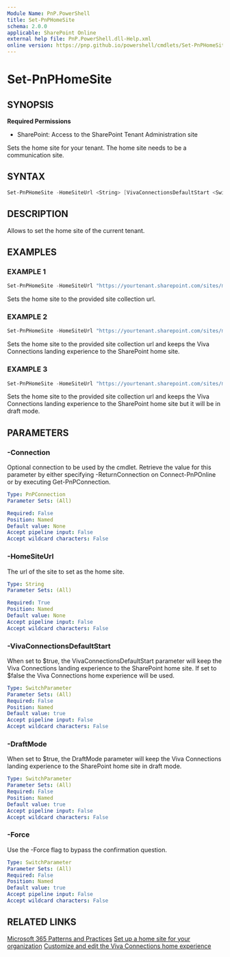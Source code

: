 ```yaml
---
Module Name: PnP.PowerShell
title: Set-PnPHomeSite
schema: 2.0.0
applicable: SharePoint Online
external help file: PnP.PowerShell.dll-Help.xml
online version: https://pnp.github.io/powershell/cmdlets/Set-PnPHomeSite.html
---
```

 
# Set-PnPHomeSite

## SYNOPSIS

**Required Permissions**

* SharePoint: Access to the SharePoint Tenant Administration site

Sets the home site for your tenant. The home site needs to be a communication site.

## SYNTAX

```powershell
Set-PnPHomeSite -HomeSiteUrl <String> [VivaConnectionsDefaultStart <SwitchParameter>] [-Force <SwitchParameter>] [-DraftMode <SwitchParameter>] [-Connection <PnPConnection>] 
```

## DESCRIPTION

Allows to set the home site of the current tenant.

## EXAMPLES

### EXAMPLE 1
```powershell
Set-PnPHomeSite -HomeSiteUrl "https://yourtenant.sharepoint.com/sites/myhome"
```

Sets the home site to the provided site collection url.

### EXAMPLE 2
```powershell
Set-PnPHomeSite -HomeSiteUrl "https://yourtenant.sharepoint.com/sites/myhome" -VivaConnectionsDefaultStart:$true
```

Sets the home site to the provided site collection url and keeps the Viva Connections landing experience to the SharePoint home site.

### EXAMPLE 3
```powershell
Set-PnPHomeSite -HomeSiteUrl "https://yourtenant.sharepoint.com/sites/myhome" -VivaConnectionsDefaultStart:$true -DraftMode:$true
```

Sets the home site to the provided site collection url and keeps the Viva Connections landing experience to the SharePoint home site but it will be in draft mode.

## PARAMETERS

### -Connection
Optional connection to be used by the cmdlet. Retrieve the value for this parameter by either specifying -ReturnConnection on Connect-PnPOnline or by executing Get-PnPConnection.

```yaml
Type: PnPConnection
Parameter Sets: (All)

Required: False
Position: Named
Default value: None
Accept pipeline input: False
Accept wildcard characters: False
```

### -HomeSiteUrl
The url of the site to set as the home site.

```yaml
Type: String
Parameter Sets: (All)

Required: True
Position: Named
Default value: None
Accept pipeline input: False
Accept wildcard characters: False
```

### -VivaConnectionsDefaultStart
When set to $true, the VivaConnectionsDefaultStart parameter will keep the Viva Connections landing experience to the SharePoint home site. If set to $false the Viva Connections home experience will be used. 

```yaml
Type: SwitchParameter
Parameter Sets: (All)
Required: False
Position: Named
Default value: true
Accept pipeline input: False
Accept wildcard characters: False
```

### -DraftMode
When set to $true, the DraftMode parameter will keep the Viva Connections landing experience to the SharePoint home site in draft mode.

```yaml
Type: SwitchParameter
Parameter Sets: (All)
Required: False
Position: Named
Default value: true
Accept pipeline input: False
Accept wildcard characters: False
```

### -Force
Use the -Force flag to bypass the confirmation question.

```yaml
Type: SwitchParameter
Parameter Sets: (All)
Required: False
Position: Named
Default value: true
Accept pipeline input: False
Accept wildcard characters: False
```

## RELATED LINKS

[Microsoft 365 Patterns and Practices](https://aka.ms/m365pnp)
[Set up a home site for your organization](https://learn.microsoft.com/sharepoint/home-site)
[Customize and edit the Viva Connections home experience](https://learn.microsoft.com/en-us/viva/connections/edit-viva-home)
